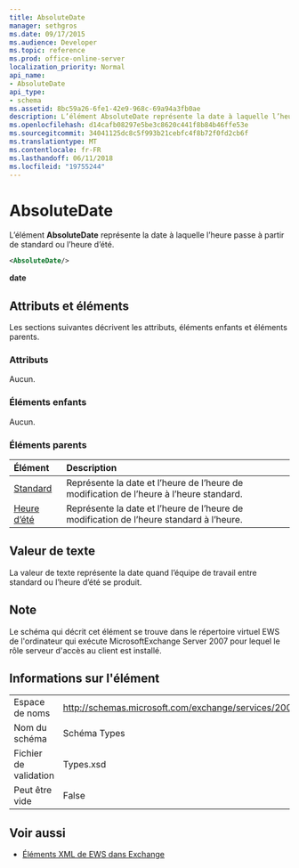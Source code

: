 ```yaml
---
title: AbsoluteDate
manager: sethgros
ms.date: 09/17/2015
ms.audience: Developer
ms.topic: reference
ms.prod: office-online-server
localization_priority: Normal
api_name:
- AbsoluteDate
api_type:
- schema
ms.assetid: 8bc59a26-6fe1-42e9-968c-69a94a3fb0ae
description: L’élément AbsoluteDate représente la date à laquelle l’heure passe à partir de standard ou l’heure d’été.
ms.openlocfilehash: d14cafb08297e5be3c8620c441f8b84b46ffe53e
ms.sourcegitcommit: 34041125dc8c5f993b21cebfc4f8b72f0fd2cb6f
ms.translationtype: MT
ms.contentlocale: fr-FR
ms.lasthandoff: 06/11/2018
ms.locfileid: "19755244"
---
```

# <a name="absolutedate"></a>AbsoluteDate

L’élément **AbsoluteDate** représente la date à laquelle l’heure passe à partir de standard ou l’heure d’été. 
  
```xml
<AbsoluteDate/>
```

**date**

## <a name="attributes-and-elements"></a>Attributs et éléments

Les sections suivantes décrivent les attributs, éléments enfants et éléments parents.
  
### <a name="attributes"></a>Attributs

Aucun.
  
### <a name="child-elements"></a>Éléments enfants

Aucun.
  
### <a name="parent-elements"></a>Éléments parents

|**Élément**|**Description**|
|:-----|:-----|
|[Standard](standard.md) <br/> |Représente la date et l’heure de l’heure de modification de l’heure à l’heure standard.  <br/> |
|[Heure d’été](daylight.md) <br/> |Représente la date et l’heure de l’heure de modification de l’heure standard à l’heure.  <br/> |
   
## <a name="text-value"></a>Valeur de texte

La valeur de texte représente la date quand l’équipe de travail entre standard ou l’heure d’été se produit.
  
## <a name="remarks"></a>Note

Le schéma qui décrit cet élément se trouve dans le répertoire virtuel EWS de l'ordinateur qui exécute MicrosoftExchange Server 2007 pour lequel le rôle serveur d'accès au client est installé.
  
## <a name="element-information"></a>Informations sur l'élément

|||
|:-----|:-----|
|Espace de noms  <br/> |http://schemas.microsoft.com/exchange/services/2006/types  <br/> |
|Nom du schéma  <br/> |Schéma Types  <br/> |
|Fichier de validation  <br/> |Types.xsd  <br/> |
|Peut être vide  <br/> |False  <br/> |
   
## <a name="see-also"></a>Voir aussi

- [Éléments XML de EWS dans Exchange](ews-xml-elements-in-exchange.md)




